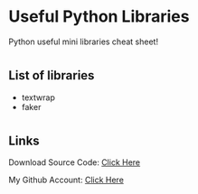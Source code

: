 # Useful Python Libraries
Python useful mini libraries cheat sheet!

#
## List of libraries
- textwrap
- faker

#
## Links

Download Source Code: [Click Here](https://github.com/dori-dev/useful-python-libraries/archive/refs/heads/master.zip)

My Github Account: [Click Here](https://github.com/dori-dev/)
